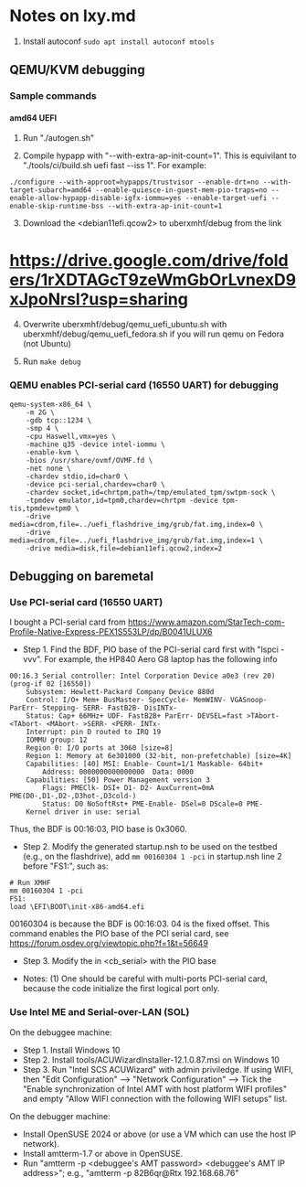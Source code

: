 # Notes on lxy.md 

1. Install autoconf
```sudo apt install autoconf mtools```

## QEMU/KVM debugging

### Sample commands

#### amd64 UEFI

1. Run "./autogen.sh"

2. Compile hypapp with "--with-extra-ap-init-count=1". This is equivilant to "./tools/ci/build.sh uefi fast --iss 1". For example:
```
./configure --with-approot=hypapps/trustvisor --enable-drt=no --with-target-subarch=amd64 --enable-quiesce-in-guest-mem-pio-traps=no --enable-allow-hypapp-disable-igfx-iommu=yes --enable-target-uefi --enable-skip-runtime-bss --with-extra-ap-init-count=1
```

3. Download the <debian11efi.qcow2> to uberxmhf/debug from the link
# <https://drive.google.com/drive/folders/1rXDTAGcT9zeWmGbOrLvnexD9xJpoNrsl?usp=sharing>

4. Overwrite uberxmhf/debug/qemu_uefi_ubuntu.sh with uberxmhf/debug/qemu_uefi_fedora.sh if you will run qemu on Fedora (not Ubuntu)

5. Run ```make debug```



### QEMU enables PCI-serial card (16550 UART) for debugging
```
qemu-system-x86_64 \
	-m 2G \
	-gdb tcp::1234 \
	-smp 4 \
	-cpu Haswell,vmx=yes \
	-machine q35 -device intel-iommu \
	-enable-kvm \
	-bios /usr/share/ovmf/OVMF.fd \
	-net none \
    -chardev stdio,id=char0 \
	-device pci-serial,chardev=char0 \
	-chardev socket,id=chrtpm,path=/tmp/emulated_tpm/swtpm-sock \
	-tpmdev emulator,id=tpm0,chardev=chrtpm -device tpm-tis,tpmdev=tpm0 \
	-drive media=cdrom,file=../uefi_flashdrive_img/grub/fat.img,index=0 \
	-drive media=cdrom,file=../uefi_flashdrive_img/grub/fat.img,index=1 \
	-drive media=disk,file=debian11efi.qcow2,index=2
```

## Debugging on baremetal

### Use PCI-serial card (16550 UART)
I bought a PCI-serial card from https://www.amazon.com/StarTech-com-Profile-Native-Express-PEX1S553LP/dp/B0041ULUX6

* Step 1. Find the BDF, PIO base of the PCI-serial card first with "lspci -vvv". For example, the HP840 Aero G8 laptop has
the following info
```
00:16.3 Serial controller: Intel Corporation Device a0e3 (rev 20) (prog-if 02 [16550])
	Subsystem: Hewlett-Packard Company Device 880d
	Control: I/O+ Mem+ BusMaster- SpecCycle- MemWINV- VGASnoop- ParErr- Stepping- SERR- FastB2B- DisINTx-
	Status: Cap+ 66MHz+ UDF- FastB2B+ ParErr- DEVSEL=fast >TAbort- <TAbort- <MAbort- >SERR- <PERR- INTx-
	Interrupt: pin D routed to IRQ 19
	IOMMU group: 12
	Region 0: I/O ports at 3060 [size=8]
	Region 1: Memory at 6e301000 (32-bit, non-prefetchable) [size=4K]
	Capabilities: [40] MSI: Enable- Count=1/1 Maskable- 64bit+
		Address: 0000000000000000  Data: 0000
	Capabilities: [50] Power Management version 3
		Flags: PMEClk- DSI+ D1- D2- AuxCurrent=0mA PME(D0-,D1-,D2-,D3hot-,D3cold-)
		Status: D0 NoSoftRst+ PME-Enable- DSel=0 DScale=0 PME-
	Kernel driver in use: serial
```

Thus, the BDF is 00:16:03, PIO base is 0x3060.

* Step 2. Modify the generated startup.nsh to be used on the testbed (e.g., on the flashdrive), add ```mm 00160304 1 -pci``` in startup.nsh line 2 before "FS1:",
such as:
```
# Run XMHF
mm 00160304 1 -pci
FS1:
load \EFI\BOOT\init-x86-amd64.efi
```

00160304 is because the BDF is 00:16:03. 04 is the fixed offset. This command enables the PIO base of the PCI serial 
card, see https://forum.osdev.org/viewtopic.php?f=1&t=56649

* Step 3. Modify the <baseaddr> in <cb_serial> with the PIO base

* Notes:
(1) One should be careful with multi-ports PCI-serial card, because the code initialize the first logical port only.

### Use Intel ME and Serial-over-LAN (SOL)

On the debuggee machine:
* Step 1. Install Windows 10
* Step 2. Install tools/ACUWizardInstaller-12.1.0.87.msi on Windows 10
* Step 3. Run "Intel SCS ACUWizard" with admin priviledge. If using WIFI, then "Edit Configuration" --> "Network 
Configuration" --> Tick the "Enable synchronization of Intel AMT with host platform WIFI profiles" and empty "Allow WIFI 
connection with the following WIFI setups" list.

On the debugger machine:
* Install OpenSUSE 2024 or above (or use a VM which can use the host IP network).
* Install amtterm-1.7 or above in OpenSUSE.
* Run "amtterm -p <debuggee's AMT password> <debuggee's AMT IP address>"; e.g., "amtterm -p 82B6qr@Rtx 192.168.68.76"
